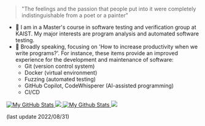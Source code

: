 > "The feelings and the passion that people put into it were completely indistinguishable from a poet or a painter"

- 📖 I am in a Master's course in software testing and verification group at KAIST. My major interests are program analysis and automated software testing.
- 💭 Broadly speaking, focusing on 'How to increase productivity when we write programs?'. For instance, these items provide an improved experience for the development and maintenance of software:
  - Git (version control system)
  - Docker (virtual environment)
  - Fuzzing (automated testing)
  - GitHub Copilot, CodeWhisperer (AI-assisted programming)
  - CI/CD

<a href="https://github.com/3-24#gh-light-mode-only">
  <img src="https://github-readme-stats.vercel.app/api?username=3-24&theme=default&count_private=true&show_icons=true#gh-white-mode-only" alt="My GitHub Stats"/>
  <img src="https://github-readme-stats.vercel.app/api/wakatime?username=minus21&theme=default&custom_title=Weekly%20Most%20Used%20Languages#gh-white-mode-only"/>
</a>

<a href="https://github.com/3-24#gh-dark-mode-only">
  <img src="https://github-readme-stats.vercel.app/api?username=3-24&theme=react&count_private=true&show_icons=true#gh-dark-mode-only" alt="My Github Stats"/>
  <img src="https://github-readme-stats.vercel.app/api/wakatime?username=minus21&theme=react&custom_title=Weekly%20Most%20Used%20Languages#gh-dark-mode-only"/>
</a>

(last update 2022/08/31)
